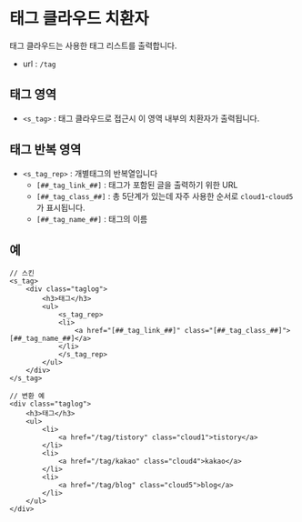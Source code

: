 # 태그 클라우드 치환자

태그 클라우드는 사용한 태그 리스트를 출력합니다.
- url : `/tag`

## 태그 영역
- `<s_tag>` : 태그 클라우드로 접근시 이 영역 내부의 치환자가 출력됩니다. 

## 태그 반복 영역
- `<s_tag_rep>` : 개별태그의 반복열입니다 
	- `[##_tag_link_##]` : 태그가 포함된 글을 출력하기 위한 URL 
	- `[##_tag_class_##]` : 총 5단계가 있는데 자주 사용한 순서로 `cloud1`-`cloud5`가 표시됩니다.
	- `[##_tag_name_##]` : 태그의 이름 

## 예
```
// 스킨
<s_tag>
	<div class="taglog">
		<h3>태그</h3>
		<ul>
			<s_tag_rep>
			<li>
				<a href="[##_tag_link_##]" class="[##_tag_class_##]">[##_tag_name_##]</a>
			</li>
			</s_tag_rep>
		</ul>
	</div>
</s_tag>
```

```
// 변환 예
<div class="taglog">
	<h3>태그</h3>
	<ul>
		<li>
			<a href="/tag/tistory" class="cloud1">tistory</a>
		</li>
		<li>
			<a href="/tag/kakao" class="cloud4">kakao</a>
		</li>
		<li>
			<a href="/tag/blog" class="cloud5">blog</a>
		</li>
	</ul>
</div>
```
